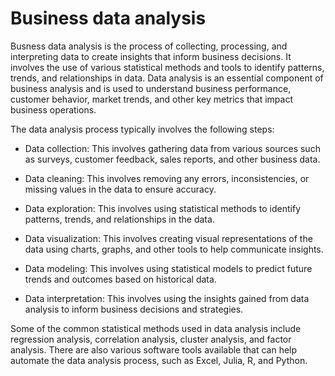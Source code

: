 # Business data analysis 

Busness data analysis is the process of collecting, processing, and interpreting data to create insights that inform business decisions. It involves the use of various statistical methods and tools to identify patterns, trends, and relationships in data. Data analysis is an essential component of business analysis and is used to understand business performance, customer behavior, market trends, and other key metrics that impact business operations.

The data analysis process typically involves the following steps:

* Data collection: This involves gathering data from various sources such as surveys, customer feedback, sales reports, and other business data.

* Data cleaning: This involves removing any errors, inconsistencies, or missing values in the data to ensure accuracy.

* Data exploration: This involves using statistical methods to identify patterns, trends, and relationships in the data.

* Data visualization: This involves creating visual representations of the data using charts, graphs, and other tools to help communicate insights.

* Data modeling: This involves using statistical models to predict future trends and outcomes based on historical data.

* Data interpretation: This involves using the insights gained from data analysis to inform business decisions and strategies.

Some of the common statistical methods used in data analysis include regression analysis, correlation analysis, cluster analysis, and factor analysis. There are also various software tools available that can help automate the data analysis process, such as Excel, Julia, R, and Python.
